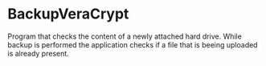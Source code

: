 # BackupVeraCrypt
Program that checks the content  of a newly attached hard drive. While backup is performed the application checks if a file that is beeing uploaded is already present.
